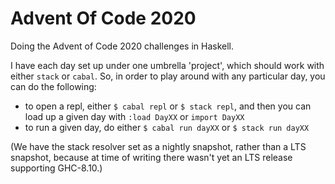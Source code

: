 # Advent Of Code 2020

Doing the Advent of Code 2020 challenges in Haskell.

I have each day set up under one umbrella 'project', which should work with
either `stack` or `cabal`. So, in order to play around with any particular day,
you can do the following:

- to open a repl, either `$ cabal repl` or `$ stack repl`, and then you can
  load up a given day with `:load DayXX` or `import DayXX`
- to run a given day, do either `$ cabal run dayXX` or `$ stack run dayXX`

(We have the stack resolver set as a nightly snapshot, rather than a LTS
snapshot, because at time of writing there wasn't yet an LTS release supporting
GHC-8.10.)
